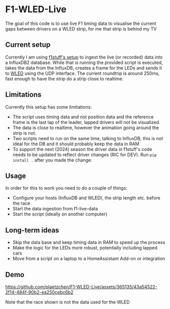 # F1-WLED-Live

The goal of this code is to use live F1 timing data to visualise the current gaps between drivers on a WLED strip, for me that strip is behind my TV

## Current setup

Currently I am using [f1stuff's setup](https://github.com/f1stuff/f1-live-data) to ingest the live (or recorded) data into a InfluxDB2 database. While that is running the provided script is executed, takes the data from the InfluxDB, creates a frame for the LEDs and sends it to [WLED](https://github.com/Aircoookie/WLED) using the UDP interface. The current roundtrip is around 250ms, fast enough to have the strip do a strip close to realtime.

## Limitations

Currently this setup has some limitations:

* The script uses timing data and not position data and the reference frame is the last lap of the leader, lapped drivers will not be visualized.
* The data is close to realtime, however the animation going around the strip is not.
* Two scripts need to run on the same time, talking to InfluxDB, this is not ideal for the DB and it should probably keep the data in RAM
* To support the next (2024) season the driver data in f1stuff's code needs to be updated to reflect driver changes (RIC for DEV). Run ```pip install .``` after you made the change.

## Usage

In order for this to work you need to do a couple of things:

* Configure your hosts (InfluxDB and WLED), the strip length etc. before the race
* Start the data ingestion from f1-live-data
* Start the script (ideally on another computer)

## Long-term ideas

* Skip the data base and keep timing data in RAM to speed up the process
* Make the logic for the LEDs more robust, potentially including lapped cars
* Move from a script on a laptop to a HomeAssistant Add-on or integration

## Demo


https://github.com/plaetzchen/F1-WLED-Live/assets/365135/43a54522-2f14-484f-90b2-ea250cebc6b2


Note that the race shown is not the data used for the WLED
